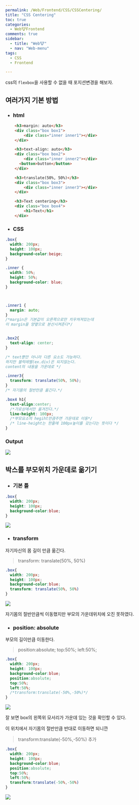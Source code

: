 ```yaml
---
permalink: /Web/Frontend/CSS/CSSCentering/
title: "CSS Centering"
toc: true
categories:
  - Web🐮Frontend
comments: true
sidebar:
  - title: "Web🐮"
  - nav: "Web-menu"
tags:
  - CSS
  - Frontend

---
```

css의 `flexbox`을 사용할 수 없을 때 포지션변경을 해보자.

## 여러가지 기본 방법

- ### html

```html
    <h3>margin: auto</h3>
    <div class="box box1">
        <div class="inner inner1"></div>
    </div>

    <h3>text-align: auto</h3>
    <div class="box box2">
        <div class="inner inner2"></div>
      <button>button</button>
    </div>

    <h3>translate(50%, 50%)</h3>
    <div class="box box3">
        <div class="inner inner3"></div>
    </div>

    <h3>Text centering</h3>
    <div class="box box4">
        <h1>Text</h1>
    </div>
```

- ### CSS

```css
.box{
  width: 200px;
  height: 100px;
  background-color:beige;
}

.inner {
  width: 50%;
  height: 50%;
  background-color: blue;
}



.inner1 {
  margin: auto;
}
/*margin은 기본값이 오른쪽으로만 치우쳐져있는데
이 margin을 양옆으로 분산시켜준다*/


.box2{
  text-align: center;
}

/* text뿐만 아니라 다른 요소도 가능하다.
하지만 블럭레벨(ex.div)은 되지않는다.
content의 내용을 가운데로 */

.inner3{
  transform: translate(50%, 50%);
}
/* 자기몸의 절반만큼 옮긴다.*/

.box4 h1{
  text-align:center;
  /*가로상에서만 옮겨진다.*/
  line-height: 100px;
  /*부모요소의 hegiht만큼주면 가운데로 이동*/
  /* line-height는 한줄에 100px높이를 갖는다는 뜻이다 */
}
```

### Output

![]({{site.baseurl}}/assets/images/web/Centering1.png)



## 박스를 부모위치 가운데로 옮기기

- ### 기본 틀

```css
.box{
  width: 200px;
  height: 100px;
  background-color:blue;
}
```

![]({{site.baseurl}}/assets/images/web/Centering2.png)

- ### transform

자기자신의 몸 길이 만큼 옮긴다.

>transform: translate(50%, 50%)

```css
.box{
  width: 200px;
  height: 100px;
  background-color:blue;
  transform: translate(50%, 50%)
}
```

![]({{site.baseurl}}/assets/images/web/Centering3.png)

자기몸의 절반만큼씩 이동했지만 부모의 가운데위치에 오진 못하였다.

- ### position: absolute

부모의 길이만큼 이동한다.

>position:absolute;
>top:50%;
>left:50%;

```css
.box{
  width: 200px;
  height: 100px;
  background-color:blue;
  position:absolute;
  top:50%;
  left:50%;
  /*transform:translate(-50%,-50%)*/
}
```

![]({{site.baseurl}}/assets/images/web/Centering4.png)

잘 보면 box의 왼쪽위 모서리가 가운데 있는 것을 확인할 수 있다.

이 위치에서 자기몸의 절반만큼 반대로 이동하면 되니깐

> transform:translate(-50%,-50%) 추가

```css
.box{
  width: 200px;
  height: 100px;
  background-color:blue;
  position:absolute;
  top:50%;
  left:50%;
  transform:translate(-50%,-50%)
}
```

![]({{site.baseurl}}/assets/images/web/Centering5.png)